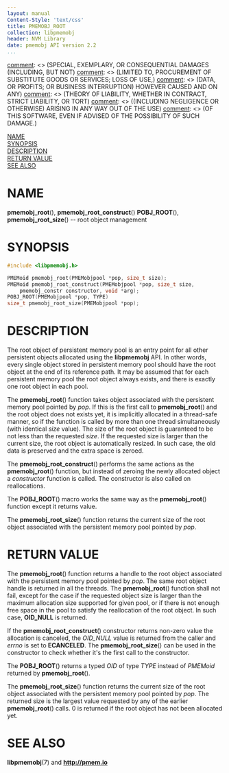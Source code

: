 ```yaml
---
layout: manual
Content-Style: 'text/css'
title: PMEMOBJ_ROOT
collection: libpmemobj
header: NVM Library
date: pmemobj API version 2.2
...
```


[comment]: <> (Copyright 2017, Intel Corporation)

[comment]: <> (Redistribution and use in source and binary forms, with or without)
[comment]: <> (modification, are permitted provided that the following conditions)
[comment]: <> (are met:)
[comment]: <> (    * Redistributions of source code must retain the above copyright)
[comment]: <> (      notice, this list of conditions and the following disclaimer.)
[comment]: <> (    * Redistributions in binary form must reproduce the above copyright)
[comment]: <> (      notice, this list of conditions and the following disclaimer in)
[comment]: <> (      the documentation and/or other materials provided with the)
[comment]: <> (      distribution.)
[comment]: <> (    * Neither the name of the copyright holder nor the names of its)
[comment]: <> (      contributors may be used to endorse or promote products derived)
[comment]: <> (      from this software without specific prior written permission.)

[comment]: <> (THIS SOFTWARE IS PROVIDED BY THE COPYRIGHT HOLDERS AND CONTRIBUTORS)
[comment]: <> ("AS IS" AND ANY EXPRESS OR IMPLIED WARRANTIES, INCLUDING, BUT NOT)
[comment]: <> (LIMITED TO, THE IMPLIED WARRANTIES OF MERCHANTABILITY AND FITNESS FOR)
[comment]: <> (A PARTICULAR PURPOSE ARE DISCLAIMED. IN NO EVENT SHALL THE COPYRIGHT)
[comment]: <> (OWNER OR CONTRIBUTORS BE LIABLE FOR ANY DIRECT, INDIRECT, INCIDENTAL,)
[comment]: <> (SPECIAL, EXEMPLARY, OR CONSEQUENTIAL DAMAGES (INCLUDING, BUT NOT)
[comment]: <> (LIMITED TO, PROCUREMENT OF SUBSTITUTE GOODS OR SERVICES; LOSS OF USE,)
[comment]: <> (DATA, OR PROFITS; OR BUSINESS INTERRUPTION) HOWEVER CAUSED AND ON ANY)
[comment]: <> (THEORY OF LIABILITY, WHETHER IN CONTRACT, STRICT LIABILITY, OR TORT)
[comment]: <> ((INCLUDING NEGLIGENCE OR OTHERWISE) ARISING IN ANY WAY OUT OF THE USE)
[comment]: <> (OF THIS SOFTWARE, EVEN IF ADVISED OF THE POSSIBILITY OF SUCH DAMAGE.)

[comment]: <> (pmemobj_root.3 -- man page for root object management)

[NAME](#name)<br />
[SYNOPSIS](#synopsis)<br />
[DESCRIPTION](#description)<br />
[RETURN VALUE](#return-value)<br />
[SEE ALSO](#see-also)<br />


# NAME #

**pmemobj_root**(), **pmemobj_root_construct**()
**POBJ_ROOT**(), **pmemobj_root_size**() -- root object management


# SYNOPSIS #

```c
#include <libpmemobj.h>

PMEMoid pmemobj_root(PMEMobjpool *pop, size_t size);
PMEMoid pmemobj_root_construct(PMEMobjpool *pop, size_t size,
	pmemobj_constr constructor, void *arg);
POBJ_ROOT(PMEMobjpool *pop, TYPE)
size_t pmemobj_root_size(PMEMobjpool *pop);
```


# DESCRIPTION #

The root object of persistent memory pool is an entry point for all other
persistent objects allocated using the **libpmemobj** API. In other words,
every single object stored in persistent memory pool should have the root
object at the end of its reference path. It may be assumed that for each
persistent memory pool the root object always exists, and there is exactly
one root object in each pool.

The **pmemobj_root**() function takes object associated with the persistent
memory pool pointed by *pop*. If this is the first call to **pmemobj_root**()
and the root object does not exists yet, it is implicitly allocated in a
thread-safe manner, so if the function is called by more than one
thread simultaneously (with identical *size* value).
The size of the root object is guaranteed to be not less than the requested
*size*. If the requested size is larger than the current size, the root
object is automatically resized. In such case, the old data is preserved and
the extra space is zeroed.

The **pmemobj_root_construct**() performs the same actions as the **pmemobj_root**()
function, but instead of zeroing the newly allocated object a *constructor* function
is called. The constructor is also called on reallocations.

The **POBJ_ROOT**() macro works the same way as the **pmemobj_root**() function except
it returns value.

The **pmemobj_root_size**() function returns the current size of the root object
associated with the persistent memory pool pointed by *pop*.


# RETURN VALUE #

The **pmemobj_root**() function returns a handle to the root object
associated with the persistent memory pool pointed by *pop*.
The same root object handle is returned in all the threads.
The **pmemobj_root**() function shall not fail,
except for the case if the requested object size is larger than the maximum
allocation size supported for given pool, or if there is not enough free
space in the pool to satisfy the reallocation of the root object.
In such case, **OID_NULL** is returned.

If the **pmemobj_root_construct**() constructor returns non-zero value
the allocation is canceled, the *OID_NULL* value is returned from the
caller and *errno* is set to **ECANCELED**. The **pmemobj_root_size**()
can be used in the constructor to check whether it's the first call to the
constructor.

The **POBJ_ROOT**() returns a typed *OID* of type *TYPE* instead of
*PMEMoid* returned by **pmemobj_root**().

The **pmemobj_root_size**() function returns the current size of the root object
associated with the persistent memory pool pointed by *pop*. The returned size
is the largest value requested by any of the earlier **pmemobj_root**() calls.
0 is returned if the root object has not been allocated yet.


# SEE ALSO #

**libpmemobj**(7) and **<http://pmem.io>**
